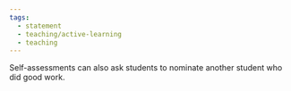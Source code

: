 ```yaml
---
tags:
  - statement
  - teaching/active-learning
  - teaching
---
```

Self-assessments can also ask students to nominate another student who did good work.
